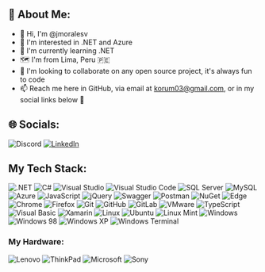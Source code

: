 ## 💫 About Me:
- 👋 Hi, I'm @jmoralesv
- 👀 I'm interested in .NET and Azure
- 🌱 I'm currently learning .NET
- 🗺 I'm from Lima, Peru 🇵🇪
- 💞️ I'm looking to collaborate on any open source project, it's always fun to code
- 📫 Reach me here in GitHub, via email at korum03@gmail.com, or in my social links below 🙌

## 🌐 Socials:
![Discord](https://img.shields.io/badge/jmoralesv03-white?logo=discord)
[![LinkedIn](https://img.shields.io/badge/LinkedIn-%230077B5.svg?logo=linkedin&logoColor=white)](https://www.linkedin.com/in/jorgemoralesvidal/) 

## My Tech Stack:
![.NET](https://img.shields.io/badge/.NET-8A2BE2?style=for-the-badge&logo=dotnet&logoColor=white)
![C#](https://img.shields.io/badge/c%23-%23239120.svg?style=for-the-badge&logo=c-sharp&logoColor=white)
![Visual Studio](https://img.shields.io/badge/Visual%20Studio-8A2BE2?style=for-the-badge&logo=visualstudio&logoColor=white)
![Visual Studio Code](https://img.shields.io/badge/Visual%20Studio%20Code-blue?style=for-the-badge&logo=visualstudiocode&logoColor=white)
![SQL Server](https://img.shields.io/badge/SQL%20Server-red?style=for-the-badge&logo=microsoftsqlserver&logoColor=white)
![MySQL](https://img.shields.io/badge/MySQL-blue?style=for-the-badge&logo=mysql&logoColor=white)
![Azure](https://img.shields.io/badge/Azure-blue?style=for-the-badge&logo=microsoftazure&logoColor=white)
![JavaScript](https://img.shields.io/badge/JavaScript-darkgreen?style=for-the-badge&logo=javascript&logoColor=white)
![jQuery](https://img.shields.io/badge/jQuery-blue?style=for-the-badge&logo=jquery&logoColor=white)
![Swagger](https://img.shields.io/badge/-Swagger-%23Clojure?style=for-the-badge&logo=swagger&logoColor=white)
![Postman](https://img.shields.io/badge/Postman-FF6C37?style=for-the-badge&logo=postman&logoColor=white)
![NuGet](https://img.shields.io/badge/NuGet-darkblue?style=for-the-badge&logo=nuget&logoColor=white)
![Edge](https://img.shields.io/badge/Microsoft%20Edge-blue?style=for-the-badge&logo=microsoftedge&logoColor=white)
![Chrome](https://img.shields.io/badge/Google%20Chrome-green?style=for-the-badge&logo=googlechrome&logoColor=white)
![Firefox](https://img.shields.io/badge/Firefox-red?style=for-the-badge&logo=firefox&logoColor=white)
![Git](https://img.shields.io/badge/Git-orange?style=for-the-badge&logo=git&logoColor=white)
![GitHub](https://img.shields.io/badge/GitHub-8A2BE2?style=for-the-badge&logo=github&logoColor=white)
![GitLab](https://img.shields.io/badge/GitLab-orange?style=for-the-badge&logo=gitlab&logoColor=white)
![VMware](https://img.shields.io/badge/VMware-fire?style=for-the-badge&logo=vmware&logoColor=white)
![TypeScript](https://img.shields.io/badge/TypeScript-green?style=for-the-badge&logo=typescript&logoColor=white)
![Visual Basic](https://img.shields.io/badge/Visual%20Basic%20.NET-green?style=for-the-badge&logo=visualbasic&logoColor=white)
![Xamarin](https://img.shields.io/badge/Xamarin-blue?style=for-the-badge&logo=xamarin&logoColor=white)
![Linux](https://img.shields.io/badge/Linux-yellow?style=for-the-badge&logo=linux&logoColor=white)
![Ubuntu](https://img.shields.io/badge/Ubuntu-8A2BE2?style=for-the-badge&logo=ubuntu&logoColor=white)
![Linux Mint](https://img.shields.io/badge/Linux%20Mint-green?style=for-the-badge&logo=linuxmint&logoColor=white)
![Windows](https://img.shields.io/badge/Windows-blue?style=for-the-badge&logo=windows&logoColor=white)
![Windows 98](https://img.shields.io/badge/Windows%2098-black?style=for-the-badge&logo=windows95&logoColor=white)
![Windows XP](https://img.shields.io/badge/Windows%20XP-green?style=for-the-badge&logo=windowsxp&logoColor=white)
![Windows Terminal](https://img.shields.io/badge/Windows%20Terminal-black?style=for-the-badge&logo=windowsterminal&logoColor=white)

### My Hardware:
![Lenovo](https://img.shields.io/badge/Lenovo-red?style=for-the-badge&logo=lenovo&logoColor=white)
![ThinkPad](https://img.shields.io/badge/ThinkPad-red?style=for-the-badge&logo=thinkpad&logoColor=white)
![Microsoft](https://img.shields.io/badge/Microsoft-blue?style=for-the-badge&logo=microsoft&logoColor=white)
![Sony](https://img.shields.io/badge/Sony-black?style=for-the-badge&logo=sony&logoColor=white)

<!---
jmoralesv/jmoralesv is a ✨ special ✨ repository because its `README.md` (this file) appears on your GitHub profile.
You can click the Preview link to take a look at your changes.
--->
